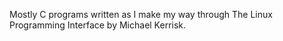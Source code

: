 Mostly C programs written as I make my way through The
Linux Programming Interface by Michael Kerrisk.
